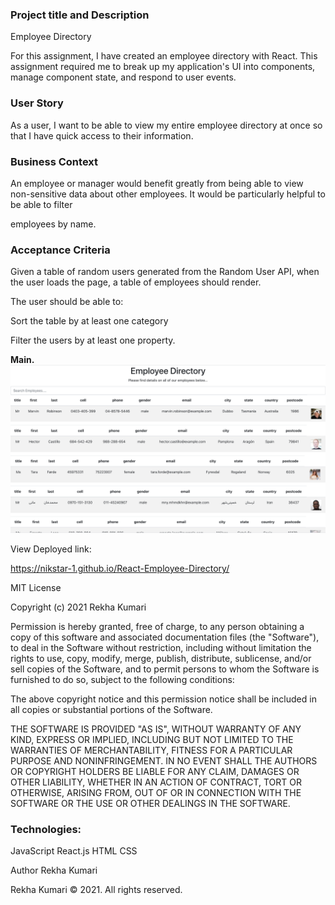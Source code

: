 ### Project title and Description

Employee Directory

For this assignment, I have created an employee directory with React. This assignment required me to break up my application's UI into components, manage component state, and respond to user events.

### User Story

As a user, I want to be able to view my entire employee directory at once so that I have quick access to their information.


### Business Context

An employee or manager would benefit greatly from being able to view non-sensitive data about other employees. It would be particularly helpful to be able to filter 

employees by name.

### Acceptance Criteria

Given a table of random users generated from the Random User API, when the user loads the page, a table of employees should render.

The user should be able to:

Sort the table by at least one category

Filter the users by at least one property.

**Main.**
!["Start Page"](public/images/EmployeeDirectory.png "Start page.")

View Deployed link: 

https://nikstar-1.github.io/React-Employee-Directory/

MIT License

Copyright (c) 2021 Rekha Kumari

Permission is hereby granted, free of charge, to any person obtaining a copy of this software and associated documentation files (the "Software"), to deal in the Software without restriction, including without limitation the rights to use, copy, modify, merge, publish, distribute, sublicense, and/or sell copies of the Software, and to permit persons to whom the Software is furnished to do so, subject to the following conditions:

The above copyright notice and this permission notice shall be included in all copies or substantial portions of the Software.

THE SOFTWARE IS PROVIDED "AS IS", WITHOUT WARRANTY OF ANY KIND, EXPRESS OR IMPLIED, INCLUDING BUT NOT LIMITED TO THE WARRANTIES OF MERCHANTABILITY, FITNESS FOR A PARTICULAR PURPOSE AND NONINFRINGEMENT. IN NO EVENT SHALL THE AUTHORS OR COPYRIGHT HOLDERS BE LIABLE FOR ANY CLAIM, DAMAGES OR OTHER LIABILITY, WHETHER IN AN ACTION OF CONTRACT, TORT OR OTHERWISE, ARISING FROM, OUT OF OR IN CONNECTION WITH THE SOFTWARE OR THE USE OR OTHER DEALINGS IN THE SOFTWARE.

### Technologies:

JavaScript
React.js
HTML
CSS

Author
Rekha Kumari

Rekha Kumari © 2021. All rights reserved.
